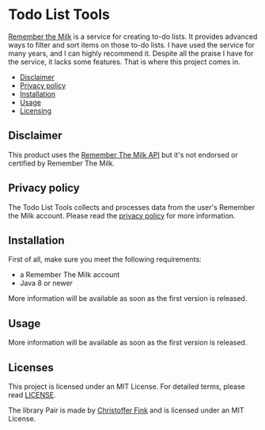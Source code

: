 # Todo List Tools
[Remember the Milk][1] is a service for creating to-do lists. It provides 
advanced ways to filter and sort items on those to-do lists. I have used the 
service for many years, and I can highly recommend it. Despite all the praise 
I have for the service, it lacks some features. That is where this project 
comes in.

* [Disclaimer](#disclaimer)
* [Privacy policy](#privacy-policy)
* [Installation](#installation)
* [Usage](#usage)
* [Licensing](#licensing)

## Disclaimer
This product uses the [Remember The Milk API][5] but it's not endorsed or 
certified by Remember The Milk.

## Privacy policy
The Todo List Tools collects and processes data from the user's Remember the 
Milk account. Please read the [privacy policy][2] for more information.

## Installation
First of all, make sure you meet the following requirements:
* a Remember The Milk account
* Java 8 or newer

More information will be available as soon as the first version is released.

## Usage
More information will be available as soon as the first version is released.

## Licenses
This project is licensed under an MIT License. For detailed terms, please read 
[LICENSE][3]. 

The library Pair is made by [Christoffer Fink][4] and is licensed under an MIT 
License.


[1]: https://www.rememberthemilk.com
[2]: privacy-policy.md
[3]: LICENSE
[4]: https://github.com/finkn
[5]: https://www.rememberthemilk.com/services/api/
